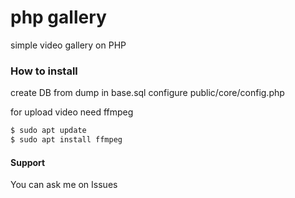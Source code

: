 # php gallery

simple video gallery on PHP

### How to install
create DB from dump in base.sql
configure public/core/config.php

for upload video need ffmpeg
```sh
$ sudo apt update
$ sudo apt install ffmpeg
```

#### Support
You can ask me on Issues